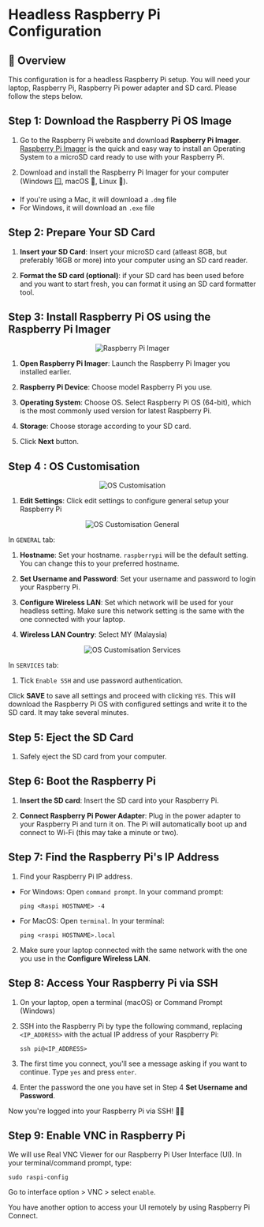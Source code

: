 # Headless Raspberry Pi Configuration

## :memo: Overview

This configuration is for a headless Raspberry Pi setup. You will need your laptop, Raspberry Pi, Raspberry Pi power adapter and SD card. Please follow the steps below. 

## Step 1: Download the Raspberry Pi OS Image

1. Go to the Raspberry Pi website and download **Raspberry Pi Imager**. [Raspberry Pi Imager](https://www.raspberrypi.com/software/) is the quick and easy way to install an Operating System to a microSD card ready to use with your Raspberry Pi. 

2. Download and install the Raspberry Pi Imager for your computer (Windows 🪟, macOS :apple:, Linux 🐧).

* If you're using a Mac, it will download a `.dmg` file
* For Windows, it will download an `.exe` file

## Step 2: Prepare Your SD Card

1. **Insert your SD Card**: Insert your microSD card (atleast 8GB, but preferably 16GB or more) into your computer using an SD card reader. 

2. **Format the SD card (optional)**: if your SD card has been used before and you want to start fresh, you can format it using an SD card formatter tool. 

## Step 3: Install Raspberry Pi OS using the Raspberry Pi Imager

<p align="center">
    <img src = "https://github.com/aqillakhamis/Machine-Vision-with-Raspi/blob/main/assets/raspi%20imager.png" alt="Raspberry Pi Imager" />
</p>

1. **Open Raspberry Pi Imager**: Launch the Raspberry Pi Imager you installed earlier.

2. **Raspberry Pi Device**: Choose model Raspberry Pi you use.

3. **Operating System**: Choose OS. Select Raspberry Pi OS (64-bit), which is the most commonly used version for latest Raspberry Pi. 

4. **Storage**: Choose storage according to your SD card. 

5. Click **Next** button.

## Step 4 : OS Customisation

<p align="center">
    <img src = "https://github.com/aqillakhamis/Machine-Vision-with-Raspi/blob/main/assets/os-customisation.png" alt="OS Customisation" />
</p>

1. **Edit Settings**: Click edit settings to configure general setup your Raspberry Pi

<p align="center">
    <img src = "https://github.com/aqillakhamis/Machine-Vision-with-Raspi/blob/main/assets/os-customisation-1.png" alt="OS Customisation General" />
</p>

In `GENERAL` tab: 

1. **Hostname**: Set your hostname. `raspberrypi` will be the default setting. You can change this to your preferred hostname. 

2. **Set Username and Password**: Set your username and password to login your Raspberry Pi. 

3. **Configure Wireless LAN**: Set which network will be used for your headless setting. Make sure this network setting is the same with the one connected with your laptop. 

4. **Wireless LAN Country**: Select MY (Malaysia)

<p align="center">
    <img src = "https://github.com/aqillakhamis/Machine-Vision-with-Raspi/blob/main/assets/os-customisation-2.png" alt="OS Customisation Services" />
</p>

In `SERVICES` tab: 

1. Tick `Enable SSH` and use password authentication. 

Click **SAVE** to save all settings and proceed with clicking `YES`. This will download the Raspberry Pi OS with configured settings and write it to the SD card. It may take several minutes. 

## Step 5: Eject the SD Card

1. Safely eject the SD card from your computer. 

## Step 6: Boot the Raspberry Pi

1. **Insert the SD card**: Insert the SD card into your Raspberry Pi. 

2. **Connect Raspberry Pi Power Adapter**: Plug in the power adapter to your Raspberry Pi and turn it on. The Pi will automatically boot up and connect to Wi-Fi (this may take a minute or two). 

## Step 7: Find the Raspberry Pi's IP Address 

1. Find your Raspberry Pi IP address. 

* For Windows: Open `command prompt`. In your command prompt: 

    ```
    ping <Raspi HOSTNAME> -4
    ```

* For MacOS: Open `terminal`. In your terminal:

    ```
    ping <raspi HOSTNAME>.local
    ```

2. Make sure your laptop connected with the same network with the one you use in the **Configure Wireless LAN**. 

## Step 8: Access Your Raspberry Pi via SSH

1. On your laptop, open a terminal (macOS) or Command Prompt (Windows)

2. SSH into the Raspberry Pi by type the following command, replacing `<IP_ADDRESS>` with the actual IP address of your Raspberry Pi: 

    ```
    ssh pi@<IP_ADDRESS>
    ```

3. The first time you connect, you'll see a message asking if you want to continue. Type `yes` and press `enter`. 

4. Enter the password the one you have set in Step 4 **Set Username and Password**. 

Now you're logged into your Raspberry Pi via SSH! 🎉🥳

## Step 9: Enable VNC in Raspberry Pi

We will use Real VNC Viewer for our Raspberry Pi User Interface (UI). In your terminal/command prompt, type:

```
sudo raspi-config
```

Go to interface option > VNC > select `enable`. 

You have another option to access your UI remotely by using Raspberry Pi Connect. 






